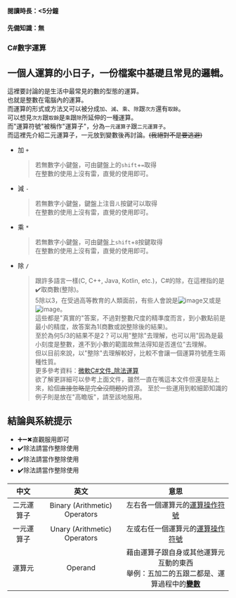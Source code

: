 #### 閱讀時長：<5分鐘
#### 先備知識：無

### C#數字運算

## 一個人運算的小日子，一份檔案中基礎且常見的邏輯。

這裡要討論的是生活中最常見的數的型態的運算。  
也就是整數在電腦內的運算。  
而運算的形式或方法又可以被分成`加`、`減`、`乘`、`除`跟`次方`還有`取餘`。  
可以想見`次方`跟`取餘`是`乘`跟`除`所延伸的一種運算。  
而"運算符號"被稱作"運算子"，分為`一元運算子`跟`二元運算子`。  
而這裡先介紹二元運算子，一元放到變數後再討論。~~(我絕對不是要逃避)~~

- 加 `+`
	> 若無數字小鍵盤，可由鍵盤上的`shift`+`=`取得  
	> 在整數的使用上沒有雷，直覺的使用即可。
- 減 `-`
    > 若無數字小鍵盤，鍵盤上注音`ㄦ`按鍵可以取得  
    > 在整數的使用上沒有雷，直覺的使用即可。
- 乘 `*`
	> 若無數字小鍵盤，可由鍵盤上`shift`+`8`按鍵取得  
	> 在整數的使用上沒有雷，直覺的使用即可。
- 除 `/`
    > 跟許多語言一樣(C, C++, Java, Kotlin, etc.)，C#的除，在這裡指的是✔️取商數(整除)。  
    > 5除以3，在受過高等教育的人類面前，有些人會說是![image](https://user-images.githubusercontent.com/78290201/125949568-1d54faf9-9fdf-42e9-af07-9b210a9413ab.png)又或是![image](https://user-images.githubusercontent.com/78290201/125949661-fb27e531-266c-4079-a3ee-b3c2d9e9bfad.png)。  
    > 這些都是"真實的"答案，不過對整數尺度的精準度而言，到小數點前是最小的精度，故答案為1(商數或說整除後的結果)。  
    > 至於為何5/3的結果不是2？可以用"整除"去理解，也可以用"因為是最小刻度是整數，進不到小數的範圍故無法得知是否進位"去理解。  
    > 但以目前來說，以"整除"去理解較好，比較不會讓一個運算符號產生兩種性質。  
    > 更多參考資料：[微軟C#文件_除法運算](https://docs.microsoft.com/zh-tw/dotnet/csharp/language-reference/operators/arithmetic-operators#division-operator- "中文版")  
    > 欲了解更詳細可以參考上面文件，雖然一直在嘴這本文件但還是貼上來，給個~~直接忽略是完全沒問題的~~資源。
    > 至於一些運用到較細節知識的例子則是放在"高瞻版"，請至該地服用。

## 結論與系統提示
  - :heavy_plus_sign::heavy_minus_sign:✖直觀服用即可
  - ✔️除法請當作整除使用
  - ✔️除法請當作整除使用
  - ✔️除法請當作整除使用

|    中文    |             英文              |                             意思                             |
| :--------: | :---------------------------: | :----------------------------------------------------------: |
| 二元運算子 | Binary (Arithmetic) Operators |            左右各一個運算元的<u>運算操作符號</u>             |
| 一元運算子 | Unary (Arithmetic) Operators  |           左或右任一個運算元的<u>運算操作符號</u>            |
|   運算元   |            Operand            | 藉由運算子跟自身或其他運算元互動的東西<br />舉例：五加二的五跟二都是、運算過程中的<u>**變數**</u> |
